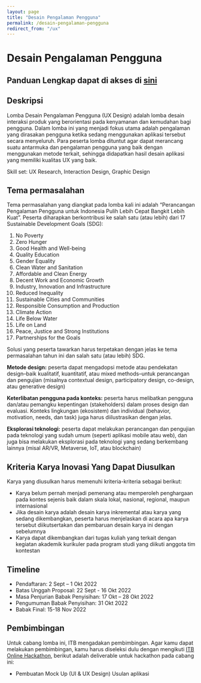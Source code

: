 ```yaml
---
layout: page
title: "Desain Pengalaman Pengguna"
permalink: /desain-pengalaman-pengguna
redirect_from: "/ux"
---
```


# Desain Pengalaman Pengguna

## Panduan Lengkap dapat di akses di [sini](https://pusatprestasinasional.kemdikbud.go.id/pengumuman/dikti/pengumuman-pagelaran-mahasiswa-nasional-bidang-teknologi-informasi-dan-komunikasi-tahun-2022-2022-dikti)

## Deskripsi

Lomba Desain Pengalaman Pengguna (UX Design) adalah lomba desain interaksi produk yang berorientasi pada kenyamanan dan kemudahan bagi pengguna. Dalam lomba ini yang menjadi fokus utama adalah pengalaman yang dirasakan pengguna ketika sedang menggunakan aplikasi tersebut secara menyeluruh. Para peserta lomba dituntut agar dapat merancang suatu antarmuka dan pengalaman pengguna yang baik dengan menggunakan metode terkait, sehingga didapatkan hasil desain aplikasi yang memiliki kualitas UX yang baik.

Skill set: UX Research, Interaction Design, Graphic Design

## Tema permasalahan

Tema permasalahan yang diangkat pada lomba kali ini adalah “Perancangan
Pengalaman Pengguna untuk Indonesia Pulih Lebih Cepat Bangkit Lebih Kuat”.
Peserta diharapkan berkontribusi ke salah satu (atau lebih) dari 17 Sustainable
Development Goals (SDG):

1. No Poverty
2. Zero Hunger
3. Good Health and Well-being
4. Quality Education
5. Gender Equality
6. Clean Water and Sanitation
7. Affordable and Clean Energy
8. Decent Work and Economic Growth
9. Industry, Innovation and Infrastructure
10. Reduced Inequality
11. Sustainable Cities and Communities
12. Responsible Consumption and Production
13. Climate Action
14. Life Below Water
15. Life on Land
16. Peace, Justice and Strong Institutions
17. Partnerships for the Goals

Solusi yang peserta tawarkan harus terpetakan dengan jelas ke tema permasalahan
tahun ini dan salah satu (atau lebih) SDG.

**Metode design:** peserta dapat mengadopsi metode atau pendekatan design–baik
kualitatif, kuantitatif, atau mixed methods–untuk perancangan dan pengujian
(misalnya contextual design, participatory design, co-design, atau generative design)

**Keterlibatan pengguna pada konteks:** peserta harus melibatkan pengguna dan/atau
pemangku kepentingan (stakeholders) dalam proses design dan evaluasi. Konteks
lingkungan (ekosistem) dan individual (behavior, motivation, needs, dan task) juga
harus diilustrasikan dengan jelas.

**Eksplorasi teknologi:** peserta dapat melakukan perancangan dan pengujian pada
teknologi yang sudah umum (seperti aplikasi mobile atau web), dan juga bisa
melakukan eksplorasi pada teknologi yang sedang berkembang lainnya (misal AR/VR,
Metaverse, IoT, atau blockchain)

## Kriteria Karya Inovasi Yang Dapat Diusulkan

Karya yang diusulkan harus memenuhi kriteria-kriteria sebagai berikut:

- Karya belum pernah menjadi pemenang atau memperoleh penghargaan pada kontes sejenis baik dalam skala lokal, nasional, regional, maupun internasional
- Jika desain karya adalah desain karya inkremental atau karya yang sedang dikembangkan, peserta harus menjelaskan di acara apa karya tersebut diikutsertakan dan pembaruan desain karya ini dengan sebelumnya
- Karya dapat dikembangkan dari tugas kuliah yang terkait dengan kegiatan akademik kurikuler pada program studi yang diikuti anggota tim kontestan

## Timeline

- Pendaftaran: 2 Sept – 1 Okt 2022
- Batas Unggah Proposal: 22 Sept - 16 Okt 2022
- Masa Penjurian Babak Penyisihan: 17 Okt – 28 Okt 2022
- Pengumuman Babak Penyisihan: 31 Okt 2022
- Babak Final: 15-18 Nov 2022

## Pembimbingan

Untuk cabang lomba ini, ITB mengadakan pembimbingan. Agar kamu dapat melakukan pembimbingan, kamu harus diseleksi dulu dengan mengikuti [ITB Online Hackathon](hackathon), berikut adalah deliverable untuk hackathon pada cabang ini:

- Pembuatan Mock Up (UI & UX Design) Usulan aplikasi
